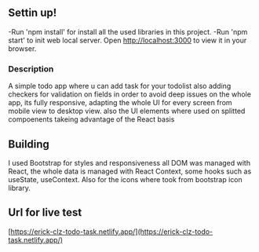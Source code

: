 ## Settin up!
-Run 'npm install' for install all the used libraries in this project.
-Run 'npm start' to init web local server.
Open [http://localhost:3000](http://localhost:3000) to view it in your browser.

### Description

A simple todo app where u can add task for your todolist also adding checkers for validation on fields in order to avoid deep issues on the whole app, its fully responsive, adapting the whole UI for every screen from mobile view to desktop view. also the UI elements where used on splitted compoenents takeing advantage of the React basis

## Building
I used Bootstrap for styles and responsiveness all DOM was managed with React, the whole data is managed with React Context, some hooks such as useState, useContext. Also for the icons where took from bootstrap icon library.

## Url for live test
[https://erick-clz-todo-task.netlify.app/](https://erick-clz-todo-task.netlify.app/)

